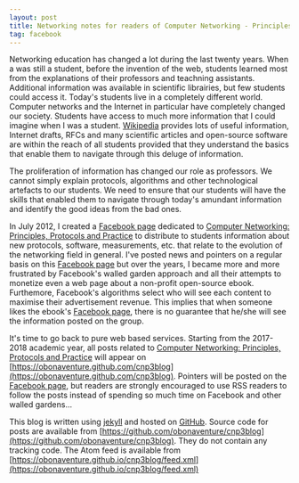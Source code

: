 ```yaml
---
layout: post
title: Networking notes for readers of Computer Networking - Principles, Protocols and Practice
tag: facebook
---
```


Networking education has changed a lot during the last twenty years. When
a was still a student, before the invention of the web, students learned
most from the explanations of their professors and teachning assistants.
Additional information was available in scientific librairies, but few students
could access it. Today's students live in a completely different
world. Computer networks and the Internet in particular have completely
changed our society. Students have access to much more information that
I could imagine when I was a student. [Wikipedia](https://www.wikipedia.org)
provides lots of useful information, Internet drafts, RFCs and many 
scientific articles and open-source software are within the reach of all
students provided that they understand the basics that enable them to
navigate through this deluge of information. 

The proliferation of information has changed our role as professors. We cannot
simply explain protocols, algorithms and other technological artefacts to
our students. We need to ensure that our students will have the skills that
enabled them to navigate through today's amundant information and identify the
good ideas from the bad ones. 

In July 2012, I created a [Facebook page](https://www.facebook.com/pg/Computer-Networking-Principles-Protocols-and-Practice-129951043755620/about/?ref=page_internal) dedicated to [Computer Networking: Principles,
Protocols and Practice](http://cnp3book.info.ucl.ac.be) to distribute to students information about new protocols, software, measurements, etc. 
that relate to the evolution of the networking field in general. 
I've posted news and pointers on a regular basis on this [Facebook page](https://www.facebook.com/pg/Computer-Networking-Principles-Protocols-and-Practice-129951043755620/about/?ref=page_internal) but over the years, I became more and more frustrated by Facebook's walled garden approach and all their attempts 
to monetize even a web page about a non-profit open-source ebook. 
Furthemore, Facebook's algorithms select who will see each content 
to maximise their advertisement revenue. This implies that when someone likes
the ebook's [Facebook page](https://www.facebook.com/pg/Computer-Networking-Principles-Protocols-and-Practice-129951043755620/about/?ref=page_internal), there is no
guarantee that he/she will see the information posted on the group. 

It's time to go back to pure web based services. Starting from the 2017-2018
academic year, all posts related to [Computer Networking: Principles,
Protocols and Practice](http://cnp3book.info.ucl.ac.be) will appear on 
[https://obonaventure.github.com/cnp3blog](https://obonaventure.github.com/cnp3blog). Pointers will be posted on the [Facebook page](https://www.facebook.com/pg/Computer-Networking-Principles-Protocols-and-Practice-129951043755620/about/?ref=page_internal), but readers are strongly encouraged to use RSS readers to follow the posts instead of spending so much time on Facebook and other walled gardens... 

This blog is written using [jekyll](https://jekyllrb.com) and hosted on [GitHub](https://github.com). Source code for posts are available from [https://github.com/obonaventure/cnp3blog](https://github.com/obonaventure/cnp3blog). They do not contain any tracking code. The Atom feed is available from [https://obonaventure.github.io/cnp3blog/feed.xml](https://obonaventure.github.io/cnp3blog/feed.xml)


